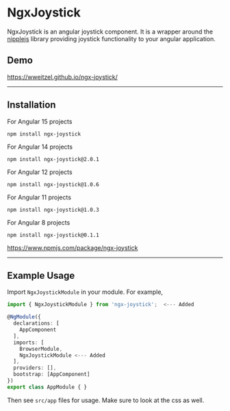 # NgxJoystick

NgxJoystick is an angular joystick component. It is a wrapper around the [nipplejs](https://yoannmoi.net/nipplejs/) library providing joystick functionality to your angular application.

## Demo

https://wweitzel.github.io/ngx-joystick/

---

## Installation
For Angular 15 projects
```
npm install ngx-joystick
```
For Angular 14 projects
```
npm install ngx-joystick@2.0.1
```
For Angular 12 projects
```
npm install ngx-joystick@1.0.6
```
For Angular 11 projects
```
npm install ngx-joystick@1.0.3
```
For Angular 8 projects
```
npm install ngx-joystick@0.1.1
```
https://www.npmjs.com/package/ngx-joystick

---

## Example Usage

Import `NgxJoystickModule` in your module. For example,
```typescript
import { NgxJoystickModule } from 'ngx-joystick';  <--- Added

@NgModule({
  declarations: [
    AppComponent
  ],
  imports: [
    BrowserModule,
    NgxJoystickModule <--- Added
  ],
  providers: [],
  bootstrap: [AppComponent]
})
export class AppModule { }
```

Then see `src/app` files for usage. Make sure to look at the css as well.